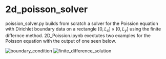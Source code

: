 # 2d_poisson_solver
poission_solver.py builds from scratch a solver for the Poission equation with Dirichlet boundary data on a rectangle $[0,L_x] \times [0,L_y]$ using the finite differnce method. 2D_Poission.ipynb exectutes two examples for the Poisson equation with the output of one seen below.

![boundary_condition](https://github.com/user-attachments/assets/efd5fbb0-8085-4bf1-9e34-47ba923422c4)
![finite_difference_solution](https://github.com/user-attachments/assets/b1bf923e-3d2c-4dd6-af8a-b5ee7d920d3a)
